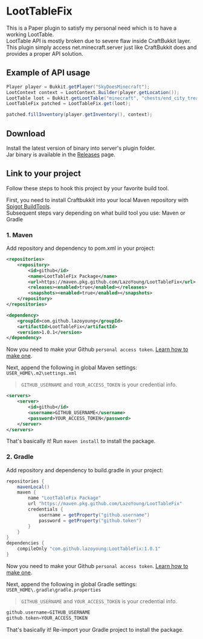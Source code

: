# LootTableFix
This is a Paper plugin to satisfy my personal need which is to have a working LootTable.  
LootTable API is mostly broken due to severe flaw inside CraftBukkit layer.  
This plugin simply access net.minecraft.server just like CraftBukkit does and provides a proper API solution.

## Example of API usage
```java
Player player = Bukkit.getPlayer("SkyDoesMinecraft");
LootContext context = LootContext.Builder(player.getLocation());
LootTable loot = Bukkit.getLootTable("minecraft", "chests/end_city_treasure");
LootTableFix patched = LootTableFix.get(loot);

patched.fillInventory(player.getInventory(), context);
```

## Download
Install the latest version of binary into server's plugin folder.  
Jar binary is available in the [Releases](https://github.com/LazoYoung/LootTableFix/releases) page.

## Link to your project
Follow these steps to hook this project by your favorite build tool.  

First, you need to install Craftbukkit into your local Maven repository with [Spigot BuildTools](https://www.spigotmc.org/threads/buildtools-updates-information.42865/).  
Subsequent steps vary depending on what build tool you use: Maven or Gradle

### 1. Maven
Add repository and dependency to pom.xml in your project:
```xml
<repositories>
    <repository>
        <id>github</id>
        <name>LootTableFix Package</name>
        <url>https://maven.pkg.github.com/LazoYoung/LootTableFix</url>
        <releases><enabled>true</enabled></releases>
        <snapshots><enabled>true</enabled></snapshots>
    </repository>
</repositories>

<dependency>
    <groupId>com.github.lazoyoung</groupId>
    <artifactId>LootTableFix</artifactId>
    <version>1.0.1</version>
</dependency>
```
Now you need to make your Github `personal access token`.
[Learn how to make one](https://help.github.com/en/github/authenticating-to-github/creating-a-personal-access-token-for-the-command-line).

Next, append the following in global Maven settings: `USER_HOME\.m2\settings.xml`  
> `GITHUB_USERNAME` and `YOUR_ACCESS_TOKEN` is your credential info.
```xml
<servers>
    <server>
        <id>github</id>
        <username>GITHUB_USERNAME</username>
        <password>YOUR_ACCESS_TOKEN</password>
    </server>
</servers>
```
That's basically it! Run `maven install` to install the package.

### 2. Gradle
Add repository and dependency to build.gradle in your project:
```groovy
repositories {
    mavenLocal()
    maven {
        name "LootTableFix Package"
        url "https://maven.pkg.github.com/LazoYoung/LootTableFix"
        credentials {
            username = getProperty("github.username")
            password = getProperty("github.token")
        }
    }
}
dependencies {
    compileOnly "com.github.lazoyoung:LootTableFix:1.0.1"
}
```
Now you need to make your Github `personal access token`.
[Learn how to make one](https://help.github.com/en/github/authenticating-to-github/creating-a-personal-access-token-for-the-command-line).

Next, append the following in global Gradle settings: `USER_HOME\.gradle\gradle.properties`  
> `GITHUB_USERNAME` and `YOUR_ACCESS_TOKEN` is your credential info.
```groovy
github.username=GITHUB_USERNAME
github.token=YOUR_ACCESS_TOKEN
```
That's basically it! Re-import your Gradle project to install the package.
